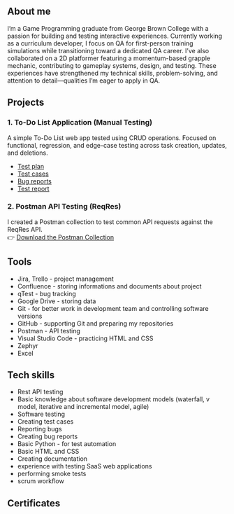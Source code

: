 ## About me
I’m a Game Programming graduate from George Brown College with a passion for building and testing interactive experiences. Currently working as a curriculum developer, I focus on QA for first-person training simulations while transitioning toward a dedicated QA career. I’ve also collaborated on a 2D platformer featuring a momentum-based grapple mechanic, contributing to gameplay systems, design, and testing. These experiences have strengthened my technical skills, problem-solving, and attention to detail—qualities I’m eager to apply in QA.

## Projects
### 1. To-Do List Application (Manual Testing)
A simple To-Do List web app tested using CRUD operations. Focused on functional, regression, and edge-case testing across task creation, updates, and deletions.
* [Test plan](https://docs.google.com/document/d/1lXAQ9EjFverAS0C8pmbgPUL8g-fCxDhtTP3O_MzFj_c/edit?usp=drive_link)
* [Test cases](https://docs.google.com/spreadsheets/d/1QpOChBVFXs-3LxgqYtLKErJvdiVHiL5jOMrw2mBpLGY/edit?usp=drive_link)
* [Bug reports](https://docs.google.com/spreadsheets/d/1-ymB3A4CROFiyAhVsiBvwIG_nxokMMHZ2tdooVNqZMk/edit?usp=drive_link)
* [Test report](https://docs.google.com/document/d/14UhrqB_8Gk1_xQueX4jv-R2mEtUJYslK51G1ZNYBGkQ/edit?usp=drive_link)

### 2. Postman API Testing (ReqRes)
I created a Postman collection to test common API requests against the ReqRes API.  
👉 [Download the Postman Collection](https://github.com/Ali-Cabir/Portfolio/blob/main/Postman%20API%20(ReqRes).json)

## Tools
* Jira, Trello - project management
* Confluence - storing informations and documents about project
* qTest - bug tracking
* Google Drive - storing data
* Git - for better work in development team and controlling software versions
* GitHub - supporting Git and preparing my repositories
* Postman - API testing
* Visual Studio Code - practicing HTML and CSS
* Zephyr
* Excel

## Tech skills
* Rest API testing
* Basic knowledge about software development models (waterfall, v model, iterative and incremental model, agile)
* Software testing
* Creating test cases
* Reporting bugs
* Creating bug reports
* Basic Python - for test automation
* Basic HTML and CSS
* Creating documentation
* experience with testing SaaS web applications
* performing smoke tests
* scrum workflow
  
## Certificates
